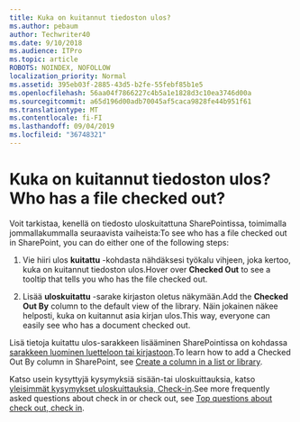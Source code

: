 ```yaml
---
title: Kuka on kuitannut tiedoston ulos?
ms.author: pebaum
author: Techwriter40
ms.date: 9/10/2018
ms.audience: ITPro
ms.topic: article
ROBOTS: NOINDEX, NOFOLLOW
localization_priority: Normal
ms.assetid: 395eb03f-2885-43d5-b2fe-55febf85b1e5
ms.openlocfilehash: 56aa04f7866227c4b5a1e1828d3c10ea3746d00a
ms.sourcegitcommit: a65d196d00adb70045af5caca9828fe44b951f61
ms.translationtype: MT
ms.contentlocale: fi-FI
ms.lasthandoff: 09/04/2019
ms.locfileid: "36748321"
---
```

# <a name="who-has-a-file-checked-out"></a><span data-ttu-id="241bf-102">Kuka on kuitannut tiedoston ulos?</span><span class="sxs-lookup"><span data-stu-id="241bf-102">Who has a file checked out?</span></span>

<span data-ttu-id="241bf-103">Voit tarkistaa, kenellä on tiedosto uloskuitattuna SharePointissa, toimimalla jommallakummalla seuraavista vaiheista:</span><span class="sxs-lookup"><span data-stu-id="241bf-103">To see who has a file checked out in SharePoint, you can do either one of the following steps:</span></span>
  
1. <span data-ttu-id="241bf-104">Vie hiiri ulos **kuitattu** -kohdasta nähdäksesi työkalu vihjeen, joka kertoo, kuka on kuitannut tiedoston ulos.</span><span class="sxs-lookup"><span data-stu-id="241bf-104">Hover over **Checked Out** to see a tooltip that tells you who has the file checked out.</span></span> 
    
2. <span data-ttu-id="241bf-105">Lisää **uloskuitattu** -sarake kirjaston oletus näkymään.</span><span class="sxs-lookup"><span data-stu-id="241bf-105">Add the **Checked Out By** column to the default view of the library.</span></span> <span data-ttu-id="241bf-106">Näin jokainen näkee helposti, kuka on kuitannut asia kirjan ulos.</span><span class="sxs-lookup"><span data-stu-id="241bf-106">This way, everyone can easily see who has a document checked out.</span></span> 
    
<span data-ttu-id="241bf-107">Lisä tietoja kuitattu ulos-sarakkeen lisääminen SharePointissa on kohdassa [sarakkeen luominen luetteloon tai kirjastoon](https://go.microsoft.com/fwlink/?linkid=2019591).</span><span class="sxs-lookup"><span data-stu-id="241bf-107">To learn how to add a Checked Out By column in SharePoint, see [Create a column in a list or library](https://go.microsoft.com/fwlink/?linkid=2019591).</span></span> 
  
<span data-ttu-id="241bf-108">Katso usein kysyttyjä kysymyksiä sisään-tai uloskuittauksia, katso [yleisimmät kysymykset uloskuittauksia, Check-in](https://go.microsoft.com/fwlink/?linkid=2018786).</span><span class="sxs-lookup"><span data-stu-id="241bf-108">See more frequently asked questions about check in or check out, see [Top questions about check out, check in](https://go.microsoft.com/fwlink/?linkid=2018786).</span></span>
  

